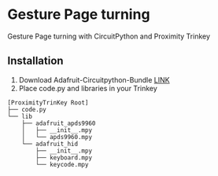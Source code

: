 # Gesture Page turning

Gesture Page turning with CircuitPython and Proximity Trinkey

## Installation
 1. Download Adafruit-Circuitpython-Bundle [LINK](https://circuitpython.org/libraries)
 2. Place code.py and libraries in your Trinkey

```
[ProximityTrinKey Root]
├── code.py
└── lib
    ├── adafruit_apds9960
    │   ├── __init__.mpy
    │   └── apds9960.mpy
    └── adafruit_hid
        ├── __init__.mpy
        ├── keyboard.mpy
        └── keycode.mpy
```
